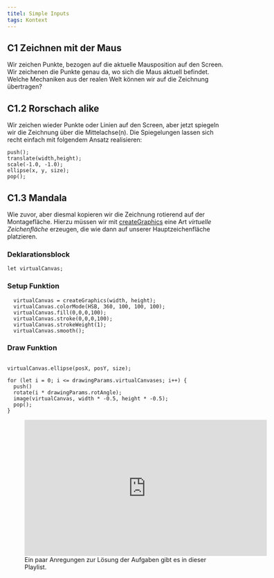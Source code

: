 ```yaml
---
titel: Simple Inputs
tags: Kontext
---
```


## C1 Zeichnen mit der Maus
Wir zeichen Punkte, bezogen auf die aktuelle Mausposition auf den Screen. Wir zeichenen die Punkte genau da, wo sich die Maus aktuell befindet. Welche Mechaniken aus der realen Welt können wir auf die Zeichnung übertragen?


## C1.2 Rorschach alike 
Wir zeichen wieder Punkte oder Linien auf den Screen, aber jetzt spiegeln wir die Zeichnung über die Mittelachse(n). Die Spiegelungen lassen sich recht einfach mit folgendem Ansatz realisieren:

```
push();
translate(width,height);
scale(-1.0, -1.0);
ellipse(x, y, size);
pop();
```

## C1.3 Mandala
Wie zuvor, aber diesmal kopieren wir die Zeichnung rotierend auf der Montagefläche. Hierzu müssen wir mit [createGraphics](https://p5js.org/reference/p5/createGraphics) eine Art *virtuelle Zeichenfläche* erzeugen, die wie dann auf unserer Hauptzeichenfläche platzieren.

### Deklarationsblock

```
let virtualCanvas;
```

### Setup Funktion

```
  virtualCanvas = createGraphics(width, height);
  virtualCanvas.colorMode(HSB, 360, 100, 100, 100);
  virtualCanvas.fill(0,0,0,100);
  virtualCanvas.stroke(0,0,0,100);
  virtualCanvas.strokeWeight(1);
  virtualCanvas.smooth();
```

### Draw Funktion
```

virtualCanvas.ellipse(posX, posY, size);

for (let i = 0; i <= drawingParams.virtualCanvases; i++) { 
  push()
  rotate(i * drawingParams.rotAngle);
  image(virtualCanvas, width * -0.5, height * -0.5);
  pop();
}
```

<figure class="video-container">
<iframe width="560" height="315" src="https://www.youtube.com/embed/videoseries?si=nl3xiwUTuXVIIr5e&amp;list=PLfnobFnVauQAePm-jOlxCEO7DGdSMkHKF" title="YouTube video player" frameborder="0" allow="accelerometer; autoplay; clipboard-write; encrypted-media; gyroscope; picture-in-picture" allowfullscreen></iframe>
<figcaption>
Ein paar Anregungen zur Lösung der Aufgaben gibt es in dieser Playlist.
</figcaption>
</figure>
